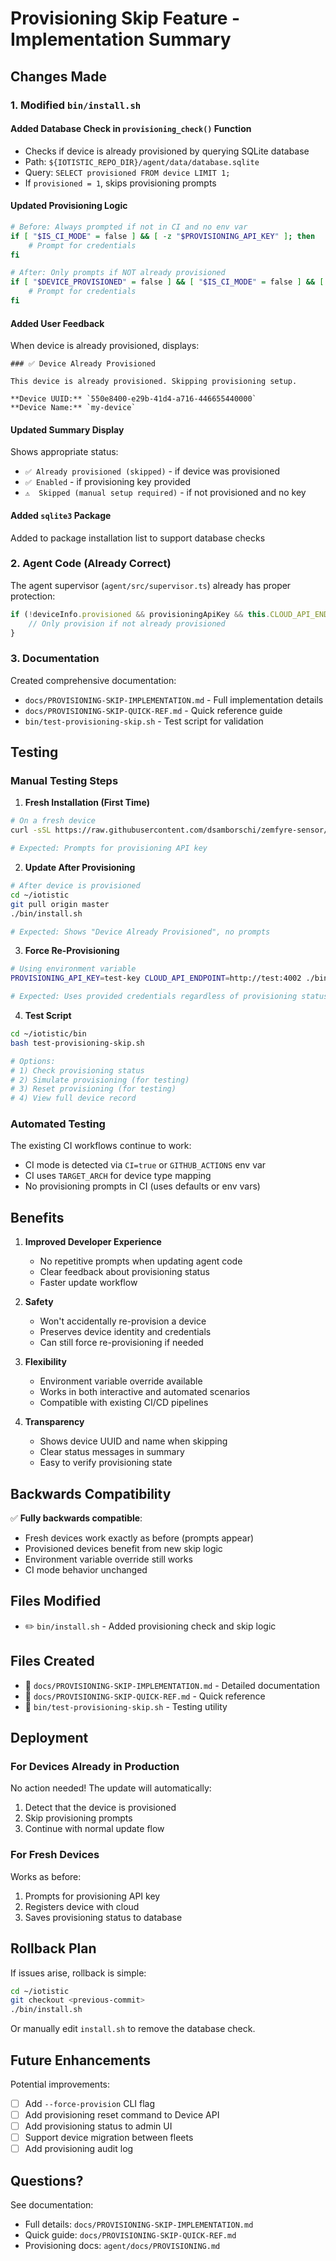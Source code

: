 # Provisioning Skip Feature - Implementation Summary

## Changes Made

### 1. Modified `bin/install.sh`

#### Added Database Check in `provisioning_check()` Function
- Checks if device is already provisioned by querying SQLite database
- Path: `${IOTISTIC_REPO_DIR}/agent/data/database.sqlite`
- Query: `SELECT provisioned FROM device LIMIT 1;`
- If `provisioned = 1`, skips provisioning prompts

#### Updated Provisioning Logic
```bash
# Before: Always prompted if not in CI and no env var
if [ "$IS_CI_MODE" = false ] && [ -z "$PROVISIONING_API_KEY" ]; then
    # Prompt for credentials
fi

# After: Only prompts if NOT already provisioned
if [ "$DEVICE_PROVISIONED" = false ] && [ "$IS_CI_MODE" = false ] && [ -z "$PROVISIONING_API_KEY" ]; then
    # Prompt for credentials
fi
```

#### Added User Feedback
When device is already provisioned, displays:
```
### ✅ Device Already Provisioned

This device is already provisioned. Skipping provisioning setup.

**Device UUID:** `550e8400-e29b-41d4-a716-446655440000`
**Device Name:** `my-device`
```

#### Updated Summary Display
Shows appropriate status:
- `✅ Already provisioned (skipped)` - if device was provisioned
- `✅ Enabled` - if provisioning key provided
- `⚠️  Skipped (manual setup required)` - if not provisioned and no key

#### Added `sqlite3` Package
Added to package installation list to support database checks

### 2. Agent Code (Already Correct)

The agent supervisor (`agent/src/supervisor.ts`) already has proper protection:
```typescript
if (!deviceInfo.provisioned && provisioningApiKey && this.CLOUD_API_ENDPOINT) {
    // Only provision if not already provisioned
}
```

### 3. Documentation

Created comprehensive documentation:
- `docs/PROVISIONING-SKIP-IMPLEMENTATION.md` - Full implementation details
- `docs/PROVISIONING-SKIP-QUICK-REF.md` - Quick reference guide
- `bin/test-provisioning-skip.sh` - Test script for validation

## Testing

### Manual Testing Steps

1. **Fresh Installation (First Time)**
```bash
# On a fresh device
curl -sSL https://raw.githubusercontent.com/dsamborschi/zemfyre-sensor/master/bin/install.sh | bash

# Expected: Prompts for provisioning API key
```

2. **Update After Provisioning**
```bash
# After device is provisioned
cd ~/iotistic
git pull origin master
./bin/install.sh

# Expected: Shows "Device Already Provisioned", no prompts
```

3. **Force Re-Provisioning**
```bash
# Using environment variable
PROVISIONING_API_KEY=test-key CLOUD_API_ENDPOINT=http://test:4002 ./bin/install.sh

# Expected: Uses provided credentials regardless of provisioning status
```

4. **Test Script**
```bash
cd ~/iotistic/bin
bash test-provisioning-skip.sh

# Options:
# 1) Check provisioning status
# 2) Simulate provisioning (for testing)
# 3) Reset provisioning (for testing)
# 4) View full device record
```

### Automated Testing

The existing CI workflows continue to work:
- CI mode is detected via `CI=true` or `GITHUB_ACTIONS` env var
- CI uses `TARGET_ARCH` for device type mapping
- No provisioning prompts in CI (uses defaults or env vars)

## Benefits

1. **Improved Developer Experience**
   - No repetitive prompts when updating agent code
   - Clear feedback about provisioning status
   - Faster update workflow

2. **Safety**
   - Won't accidentally re-provision a device
   - Preserves device identity and credentials
   - Can still force re-provisioning if needed

3. **Flexibility**
   - Environment variable override available
   - Works in both interactive and automated scenarios
   - Compatible with existing CI/CD pipelines

4. **Transparency**
   - Shows device UUID and name when skipping
   - Clear status messages in summary
   - Easy to verify provisioning state

## Backwards Compatibility

✅ **Fully backwards compatible**:
- Fresh devices work exactly as before (prompts appear)
- Provisioned devices benefit from new skip logic
- Environment variable override still works
- CI mode behavior unchanged

## Files Modified

- ✏️ `bin/install.sh` - Added provisioning check and skip logic

## Files Created

- 📄 `docs/PROVISIONING-SKIP-IMPLEMENTATION.md` - Detailed documentation
- 📄 `docs/PROVISIONING-SKIP-QUICK-REF.md` - Quick reference
- 📄 `bin/test-provisioning-skip.sh` - Testing utility

## Deployment

### For Devices Already in Production

No action needed! The update will automatically:
1. Detect that the device is provisioned
2. Skip provisioning prompts
3. Continue with normal update flow

### For Fresh Devices

Works as before:
1. Prompts for provisioning API key
2. Registers device with cloud
3. Saves provisioning status to database

## Rollback Plan

If issues arise, rollback is simple:

```bash
cd ~/iotistic
git checkout <previous-commit>
./bin/install.sh
```

Or manually edit `install.sh` to remove the database check.

## Future Enhancements

Potential improvements:
- [ ] Add `--force-provision` CLI flag
- [ ] Add provisioning reset command to Device API
- [ ] Add provisioning status to admin UI
- [ ] Support device migration between fleets
- [ ] Add provisioning audit log

## Questions?

See documentation:
- Full details: `docs/PROVISIONING-SKIP-IMPLEMENTATION.md`
- Quick guide: `docs/PROVISIONING-SKIP-QUICK-REF.md`
- Provisioning docs: `agent/docs/PROVISIONING.md`
